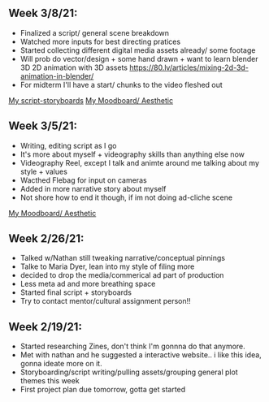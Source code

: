 ## Week 3/8/21:
- Finalized a script/ general scene breakdown
- Watched more inputs for best directing pratices 
- Started collecting different digital media assets already/ some footage 
- Will prob do vector/design + some hand drawn + want to learn blender 3D
2D animation with 3D assets
https://80.lv/articles/mixing-2d-3d-animation-in-blender/
- For midterm I'll have a start/ chunks to the video fleshed out


[My script-storyboards](https://www.icloud.com/notes/0N7GHT3ZCTOe4d1Pq-TPkfLfA#Short/_Autobiographical_Film)
[My Moodboard/ Aesthetic](https://www.are.na/niki-surma-bxdqyaul3mq/style-doc)



## Week 3/5/21:
- Writing, editing script as I go
- It's more about myself + videography skills than anything else now
- Videography Reel, except I talk and animte around me talking about my style + values 
- Wacthed Flebag for input on cameras
- Added in more narrative story about myself 
- Not shore how to end it though, if im not doing ad-cliche scene

[My Moodboard/ Aesthetic](https://www.are.na/niki-surma-bxdqyaul3mq/style-doc)





## Week 2/26/21:
- Talked w/Nathan still tweaking narrative/conceptual pinnings
- Talke to Maria Dyer, lean into my style of filing more 
- decided to drop the media/commerical ad part of production
- Less meta ad and more breathing space
- Started final script + storyboards
- Try to contact mentor/cultural assignment person!!


## Week 2/19/21:
- Started researching Zines, don't think I'm gonnna do that anymore.
- Met with nathan and he suggested a interactive website.. i like this idea, gonna ideate more on it.
- Storyboarding/script writing/pulling assets/grouping general plot themes this week
- First project plan due tomorrow, gotta get started
